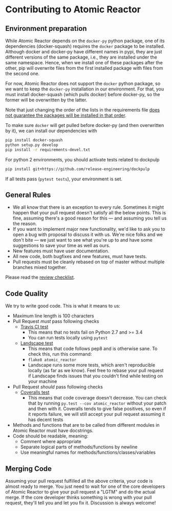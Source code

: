 # Contributing to Atomic Reactor

## Environment preparation

While Atomic Reactor depends on the `docker-py` python package, one of its
dependencies (docker-squash) requires the `docker` package to be installed.
Although docker and docker-py have different names in pypi, they are just
different versions of the same package, i.e., they are installed under the same
namespace. Hence, when we install one of these packages after the other, pip
will overwrite files from the first installed package with files from the second
one.

For now, Atomic Reactor does not support the `docker` python package, so we want
to keep the `docker-py` installation in our environment. For that, you must
install docker-squash (which pulls docker) before docker-py, so the former will
be overwritten by the latter.

Note that just changing the order of the lists in the requirements file [does
not guarantee the packages will be installed in that order][].

To make sure `docker` will get pulled before docker-py (and then overwritten by
it), we can install our dependencies with

```bash
pip install docker-squash
python setup.py develop
pip install -r requirements-devel.txt
```

For python 2 environments, you should activate tests related to dockpulp

```bash
pip install git+https://github.com/release-engineering/dockpulp
```

If all tests pass (`pytest tests`), your environment is set.

## General Rules

- We all know that there is an exception to every rule. Sometimes it might
  happen that your pull request doesn't satisfy all the below points. This is
  fine, assuming there's a good reason for this ― and assuming you tell us the
  reason.
- If you want to implement major new functionality, we'd like to ask you to open
  a bug with proposal to discuss it with us. We're nice folks and we don't bite
  ― we just want to see what you're up to and have some suggestions to save your
  time as well as ours.
- New features must have user documentation.
- All new code, both bugfixes and new features, must have tests.
- Pull requests must be cleanly rebased on top of master without multiple
  branches mixed together.

Please read the [review checklist][].

## Code Quality

We try to write good code. This is what it means to us:

- Maximum line length is 100 characters
- Pull Request *must* pass following checks
  - [Travis CI test][]
    - This means that no tests fail on Python 2.7 and >= 3.4
    - You can run tests locally using `pytest`
  - [Landscape test][]
    - This means that code follows pep8 and is otherwise sane. To check this,
      run this command:
    - `flake8 atomic_reactor`
    - Landscape runs some more tests, which aren't reproducible locally (as far
      as we know). Feel free to rebase your pull request if Landscape finds
      issues that you couldn't find while testing on your machine
- Pull Request *should* pass following checks
  - [Coveralls test][]
    - This means that code coverage doesn't decrease. You can check that by
    running `py.test --cov atomic_reactor` without your patch and then with it.
    Coveralls tends to give false positives, so even if it reports failure, we
    will still accept your pull request assuming it has decent tests
- Methods and functions that are to be called from different modules in Atomic
  Reactor must have docstrings.
- Code should be readable, meaning:
  - Comment where appropriate
  - Separate logical parts of methods/functions by newline
  - Use meaningful names for methods/functions/classes/variables

## Merging Code

Assuming your pull request fulfilled all the above criteria, your code is almost
ready to merge. You just need to wait for one of the core developers of Atomic
Reactor to give your pull request a "LGTM" and do the actual merge. If the core
developer thinks something is wrong with your pull request, they'll tell you and
let you fix it. Discussion is always welcome!

[does not guarantee the packages will be installed in that order]: https://pip.pypa.io/en/stable/reference/pip_install/#installation-order
[review checklist]: https://osbs.readthedocs.io/en/latest/contributors.html#submitting-changes
[Travis CI test]: https://travis-ci.org/containerbuildsystem/atomic-reactor
[Landscape test]: https://landscape.io/github/containerbuildsystem/atomic-reactor
[Coveralls test]: https://coveralls.io/r/containerbuildsystem/atomic-reactor
